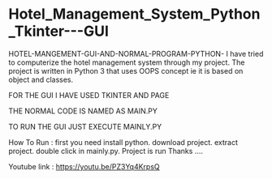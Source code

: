 # Hotel_Management_System_Python_Tkinter---GUI
HOTEL-MANGEMENT-GUI-AND-NORMAL-PROGRAM-PYTHON-
I have tried to computerize the hotel management system through my project. The project is written in Python 3 that uses OOPS concept ie it is based on object and classes.

FOR THE GUI I HAVE USED TKINTER AND PAGE

THE NORMAL CODE IS NAMED AS MAIN.PY

TO RUN THE GUI JUST EXECUTE MAINLY.PY



How To Run :
first you need install python.
download project.
extract project.
double click in mainly.py.
Project is run
Thanks ....

Youtube link : https://youtu.be/PZ3Yq4KrpsQ
